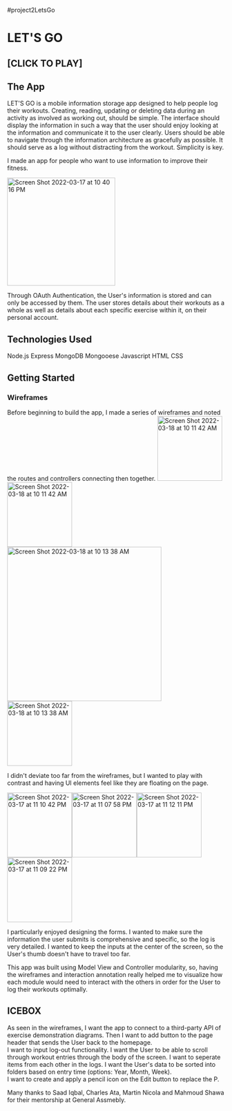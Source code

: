 #project2LetsGo
# LET'S GO # 

## [CLICK TO PLAY] ## 

## The App ##
LET'S GO is a mobile information storage app designed to help people log their workouts. Creating, reading, updating or deleting data during an activity as 
involved as working out, should be simple. The interface should display the information in such a way that the user should enjoy looking at the information
and communicate it to the user clearly. Users should be able to navigate through the information architecture as gracefully as possible. It should serve as
a log without distracting from the workout. Simplicity is key. 


I made an app for people who want to use information to improve their fitness.


<img width="250" alt="Screen Shot 2022-03-17 at 10 40 16 PM" src="https://user-images.githubusercontent.com/98665437/158929031-e03b5f43-1004-46bd-8fb7-56bc234cc3f9.png">

Through OAuth Authentication, the User's information is stored and can only be accessed by them. The user stores details about their workouts as a whole 
as well as details about each specific exercise within it, on their personal account.  

## Technologies Used ## 
Node.js Express MongoDB Mongooese Javascript HTML CSS 

## Getting Started ##
### Wireframes ### 
Before beginning to build the app, I made a series of wireframes and noted the routes and controllers connecting then together. 
<img width="150" alt="Screen Shot 2022-03-18 at 10 11 42 AM" src="https://user-images.githubusercontent.com/98665437/159018747-7baf2f3a-5e9b-4c40-a720-56b97c59910c.png"><img width="150" alt="Screen Shot 2022-03-18 at 10 11 42 AM" src="https://user-images.githubusercontent.com/98665437/159018880-09502f11-6eec-465a-a342-ef5788d13f60.png"><img width="357" alt="Screen Shot 2022-03-18 at 10 13 38 AM" src="https://user-images.githubusercontent.com/98665437/159019031-7aaa9fd4-1eea-406f-afc8-a38d25bf51b8.png"><img width="150" alt="Screen Shot 2022-03-18 at 10 13 38 AM" src="https://user-images.githubusercontent.com/98665437/159019190-dc6d7a3e-8dd2-486b-8a13-822edb30eb91.png">




I didn't deviate too far from the wireframes, but I wanted to play with contrast and having UI elements feel like they are floating on the page. 


<img width="150" alt="Screen Shot 2022-03-17 at 11 10 42 PM" src="https://user-images.githubusercontent.com/98665437/158936751-52ce0f3c-a76e-4835-b20a-42584ad3c282.png"><img width="150" alt="Screen Shot 2022-03-17 at 11 07 58 PM" src="https://user-images.githubusercontent.com/98665437/158936775-644bf822-a55a-4628-9388-71d33c77c4bb.png"><img width="150" alt="Screen Shot 2022-03-17 at 11 12 11 PM" src="https://user-images.githubusercontent.com/98665437/158937087-a659a891-6995-4feb-aabc-782f34c6fc58.png"><img width="150" alt="Screen Shot 2022-03-17 at 11 09 22 PM" src="https://user-images.githubusercontent.com/98665437/159018241-9cda2865-e49e-4b53-9bd7-ccbe0cb70696.png">


I particularly enjoyed designing the forms. I wanted to make sure the information the user submits is comprehensive and specific, so the log is very 
detailed. I wanted to keep the inputs at the center of the screen, so the User's thumb doesn't have to travel too far. 

This app was built using Model View and Controller modularity, so, having the wireframes and interaction annotation really helped me to visualize how each
module would need to interact with the others in order for the User to log their workouts optimally. 

## ICEBOX ## 
As seen in the wireframes, I want the app to connect to a third-party API of exercise demonstration diagrams.
  Then I want to add button to the page header that sends the User back to the homepage.  
I want to input log-out functionality. 
I want the User to be able to scroll through workout entries through the body of the screen. 
I want to seperate items from each other in the logs. 
I want the User's data to be sorted into folders based on entry time (options: Year, Month, Week).  
I want to create and apply a pencil icon on the Edit button to replace the P. 



Many thanks to Saad Iqbal, Charles Ata, Martin Nicola and Mahmoud Shawa for their mentorship at General Assmebly. 





